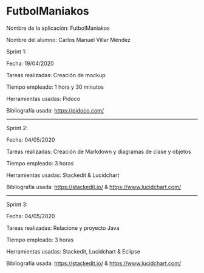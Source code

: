 # FutbolManiakos

Nombre de la aplicación: FutbolManiakos

Nombre del alumno: Carlos Manuel Villar Méndez

Sprint 1:	
   
   Fecha: 19/04/2020	   
 
   Tareas realizadas: Creación de mockup

   Tiempo empleado: 1 hora y 30 minutos 	      

   Herramientas usadas: Pidoco	      

  Bibliografía usada: https://pidoco.com/

---------------------------------------------------------------------------------------
Sprint 2:

Fecha: 04/05/2020
 
Tareas realizadas: Creación de Markdown y diagramas de clase y objetos
 
  Tiempo empleado: 3 horas 
  
  Herramientas usadas: Stackedit & Lucidchart
  
  Bibliografía usada: https://stackedit.io/ & https://www.lucidchart.com/
  
---------------------------------------------------------------------------------------
Sprint 3:

Fecha: 04/05/2020
 
Tareas realizadas: Relacione y proyecto Java
 
  Tiempo empleado: 3 horas 
  
  Herramientas usadas: Stackedit, Lucidchart & Eclipse
  
  Bibliografía usada: https://stackedit.io/ & https://www.lucidchart.com/
